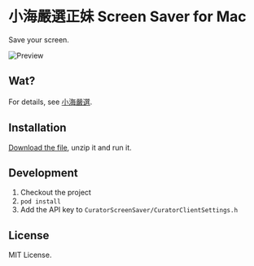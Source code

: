 # 小海嚴選正妹 Screen Saver for Mac

Save your screen.

![Preview](http://f.cl.ly/items/173T1E3L2b0o3M0s3t3r/%E7%85%A7%E7%89%87.JPG)

## Wat?

For details, see [小海嚴選](http://curator.im/).

## Installation

[Download the file](http://cl.ly/1w362J3X230O), unzip it and run it.

## Development

1. Checkout the project
2. ``pod install``
3. Add the API key to ``CuratorScreenSaver/CuratorClientSettings.h``

## License

MIT License.